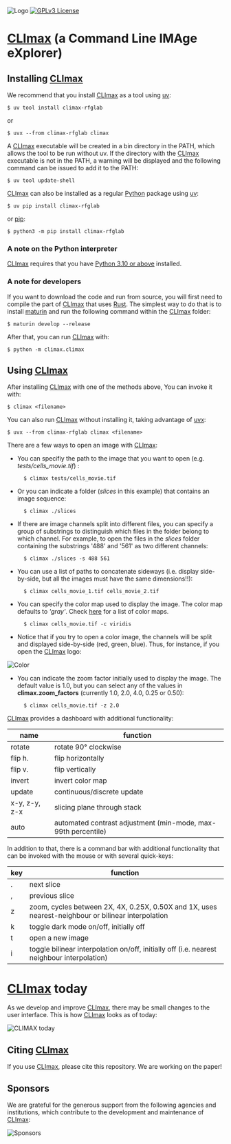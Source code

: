 ![Logo](https://bitbucket.org/rfg_lab/climax/raw/0284bca63f357cddcf5c375eae0e2ad4863f9906/docs/climax_logo_full.jpg)
[![GPLv3 License](https://img.shields.io/badge/License-GPL%20v3-yellow.svg)](https://opensource.org/licenses/GPL-3.0)

# [CLImax](https://bitbucket.org/rfg_lab/climax/src/master/) (a Command Line IMAge eXplorer)

## Installing [CLImax](https://bitbucket.org/rfg_lab/climax/src/master/)

We recommend that you install [CLImax](https://bitbucket.org/rfg_lab/climax/src/master/) as a tool using [uv](https://github.com/astral-sh/uv):

    $ uv tool install climax-rfglab

or

    $ uvx --from climax-rfglab climax

A [CLImax](https://bitbucket.org/rfg_lab/climax/src/master/) executable will be created in a bin directory in the PATH, which allows the tool to be run without uv. If the directory with the [CLImax](https://bitbucket.org/rfg_lab/climax/src/master/) executable is not in the PATH, a warning will be displayed and the following command can be issued to add it to the PATH:

    $ uv tool update-shell

[CLImax](https://bitbucket.org/rfg_lab/climax/src/master/) can also be installed as a regular [Python](https://www.python.org/downloads/) package using [uv](https://github.com/astral-sh/uv):  

    $ uv pip install climax-rfglab

or [pip](https://pip.pypa.io/en):

    $ python3 -m pip install climax-rfglab

### A note on the Python interpreter

[CLImax](https://bitbucket.org/rfg_lab/climax/src/master/) requires that you have [Python 3.10 or above](https://www.python.org/downloads/) installed.

### A note for developers

If you want to download the code and run from source, you will first need to compile the part of 
[CLImax](https://bitbucket.org/rfg_lab/climax/src/master/) that uses [Rust](https://www.rust-lang.org/). The simplest way to do that is to install [maturin](https://github.com/PyO3/maturin) and run the following command within the [CLImax](https://bitbucket.org/rfg_lab/climax/src/master/) folder:

    $ maturin develop --release

After that, you can run [CLImax](https://bitbucket.org/rfg_lab/climax/src/master/) with:

    $ python -m climax.climax

## Using [CLImax](https://bitbucket.org/rfg_lab/climax/src/master/)

After installing [CLImax](https://bitbucket.org/rfg_lab/climax/src/master/) with one of the methods above, You can invoke it with:

    $ climax <filename>

You can also run [CLImax](https://bitbucket.org/rfg_lab/climax/src/master/) without installing it, taking advantage of [uvx](https://github.com/astral-sh/uv):

    $ uvx --from climax-rfglab climax <filename>

There are a few ways to open an image with [CLImax](https://bitbucket.org/rfg_lab/climax/src/master/):

- You can specifiy the path to the image that you want to open (e.g. *tests/cells_movie.tif*) :

        $ climax tests/cells_movie.tif

- Or you can indicate a folder (*slices* in this example) that contains an image sequence:

        $ climax ./slices

- If there are image channels split into different files, you can specify a group of substrings to distinguish which files in the folder belong to which channel. For example, to open the files in the *slices* folder containing the substrings '488' and '561' as two different channels:

        $ climax ./slices -s 488 561

- You can use a list of paths to concatenate sideways (i.e. display side-by-side, but all the images must have the same dimensions!!):

        $ climax cells_movie_1.tif cells_movie_2.tif

- You can specify the color map used to display the image. The color map defaults to *'gray'*. Check [here](https://matplotlib.org/stable/tutorials/colors/colormaps.html) for a list of color maps.

        $ climax cells_movie.tif -c viridis

- Notice that if you try to open a color image, the channels will be split and displayed side-by-side (red, green, blue). Thus, for instance, if you open the [CLImax](https://bitbucket.org/rfg_lab/climax/src/master/) logo:

![Color](https://bytebucket.org/rfg_lab/climax/raw/3142f0d665a03f763b7c2d71a7b2f5b43eed3c59/docs/color_image_display.png)

- You can indicate the zoom factor initially used to display the image. The default value is 1.0, but you can select any of the values in **climax.zoom_factors** (currently 1.0, 2.0, 4.0, 0.25 or 0.50):

        $ climax cells_movie.tif -z 2.0

[CLImax](https://bitbucket.org/rfg_lab/climax/src/master/) provides a dashboard with additional functionality:

|name|function|
|----------------------------------------|------------------------|
|rotate|rotate 90&deg; clockwise|
|flip h.|flip horizontally|
|flip v.|flip vertically|
|invert|invert color map|
|update|continuous/discrete update|
|x-y, z-y, z-x|slicing plane through stack|
|auto|automated contrast adjustment (min-mode, max-99th percentile)|

In addition to that, there is a command bar with additional functionality that can be invoked with the mouse or with several quick-keys:

|key|function|
|----------------------------------------|------------------------|
|.|next slice|
|,|previous slice|
|z|zoom, cycles between 2X, 4X, 0.25X, 0.50X and 1X, uses nearest-neighbour or bilinear interpolation|
|k|toggle dark mode on/off, initially off|
|t|open a new image|
|i|toggle bilinear interpolation on/off, initially off (i.e. nearest neighbour interpolation)|


# [CLImax](https://bitbucket.org/rfg_lab/climax/src/master/) today

As we develop and improve [CLImax](https://bitbucket.org/rfg_lab/climax/src/master/), there may be small changes to the user interface. This is how [CLImax](https://bitbucket.org/rfg_lab/climax/src/master/) looks as of today:

![CLIMAX today](./docs/climax_today.gif)

## Citing [CLImax](https://bitbucket.org/rfg_lab/climax/src/master/)
If you use [CLImax](https://bitbucket.org/rfg_lab/climax/src/master/), please cite this repository. We are working on the paper!

## Sponsors

We are grateful for the generous support from the following agencies and institutions, which contribute to the
development and maintenance of [CLImax](https://bitbucket.org/rfg_lab/climax/src/master/):

![Sponsors](https://bitbucket.org/rfg_lab/climax/raw/0367742a0a3f4670b0d8299d52e0d52b6c8c601f/docs/sponsors.png)